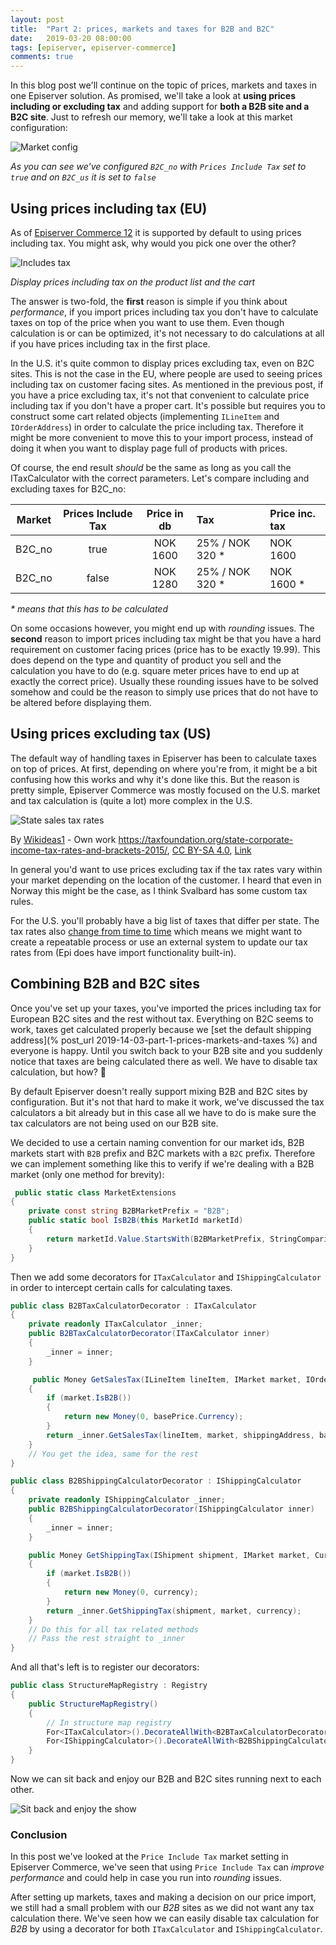 ```yaml
---
layout: post
title:  "Part 2: prices, markets and taxes for B2B and B2C"
date:   2019-03-20 08:00:00
tags: [episerver, episerver-commerce]
comments: true
---
```


In this blog post we'll continue on the topic of prices, markets and taxes in one Episerver solution. As promised, we'll take a look at **using prices including or excluding tax** and adding support for **both a B2B site and a B2C site**. Just to refresh our memory, we'll take a look at this market configuration:

<p class="centered-image">
	<img src="/assets/prices-markets-and-taxes/0.market-config.png" alt="Market config">
</p>

*As you can see we've configured `B2C_no` with `Prices Include Tax` set to `true` and on `B2C_us` it is set to `false`*

## Using prices including tax (EU)

As of [Episerver Commerce 12](https://world.episerver.com/documentation/upgrading/episerver-commerce/commerce-12/breaking-changes-commerce-12/) it is supported by default to using prices including tax. You might ask, why would you pick one over the other?

<p class="centered-image">
	<img src="/assets/prices-markets-and-taxes/5.includes-tax.png" alt="Includes tax">
</p>

*Display prices including tax on the product list and the cart*

The answer is two-fold, the **first** reason is simple if you think about *performance*, if you import prices including tax you don't have to calculate taxes on top of the price when you want to use them. Even though calculation is or can be optimized, it's not necessary to do calculations at all if you have prices including tax in the first place.

In the U.S. it's quite common to display prices excluding tax, even on B2C sites. This is not the case in the EU, where people are used to seeing prices including tax on customer facing sites. As mentioned in the previous post, if you have a price excluding tax, it's not that convenient to calculate price including tax if you don't have a proper cart. It's possible but requires you to construct some cart related objects (implementing `ILineItem` and `IOrderAddress`) in order to calculate the price including tax. Therefore it might be more convenient to move this to your import process, instead of doing it when you want to display page full of products with prices.

Of course, the end result *should* be the same as long as you call the ITaxCalculator with the correct parameters. Let's compare including and excluding taxes for B2C_no:

| Market        | Prices Include Tax     | Price in db  | Tax               | Price inc. tax |
| ------------- |:----------------------:|:------------:|:----------------- |:-------------- |
| B2C_no        | true                   | NOK 1600     | 25% / NOK 320   * | NOK 1600       |
| B2C_no        | false                  | NOK 1280     | 25% / NOK 320   * | NOK 1600     * |

*\* means that this has to be calculated*

On some occasions however, you might end up with *rounding* issues. The **second** reason to import prices including tax might be that you have a hard requirement on customer facing prices (price has to be exactly 19.99). This does depend on the type and quantity of product you sell and the calculation you have to do (e.g. square meter prices have to end up at exactly the correct price). Usually these rounding issues have to be solved somehow and could be the reason to simply use prices that do not have to be altered before displaying them.

## Using prices excluding tax (US)

The default way of handling taxes in Episerver has been to calculate taxes on top of prices. At first, depending on where you're from, it might be a bit confusing how this works and why it's done like this. But the reason is pretty simple, Episerver Commerce was mostly focused on the U.S. market and tax calculation is (quite a lot) more complex in the U.S.

<p class="centered-image">
	<img src="/assets/prices-markets-and-taxes/3.State_Sales_Tax_Rates.jpg" alt="State sales tax rates">
</p>

By <a href="//commons.wikimedia.org/wiki/User:Wikideas1" title="User:Wikideas1">Wikideas1</a> - <span class="int-own-work" lang="en">Own work</span> <a rel="nofollow" class="external free" href="https://taxfoundation.org/state-corporate-income-tax-rates-and-brackets-2015/">https://taxfoundation.org/state-corporate-income-tax-rates-and-brackets-2015/</a>, <a href="https://creativecommons.org/licenses/by-sa/4.0" title="Creative Commons Attribution-Share Alike 4.0">CC BY-SA 4.0</a>, <a href="https://commons.wikimedia.org/w/index.php?curid=57036307">Link</a>

In general you'd want to use prices excluding tax if the tax rates vary within your market depending on the location of the customer. I heard that even in Norway this might be the case, as I think Svalbard has some custom tax rules.

For the U.S. you'll probably have a big list of taxes that differ per state. The tax rates also [change from time to time](https://taxfoundation.org/sales-tax-rates-2019/) which means we might want to create a repeatable process or use an external system to update our tax rates from (Epi does have import functionality built-in).

## Combining B2B and B2C sites

Once you've set up your taxes, you've imported the prices including tax for European B2C sites and the rest without tax. Everything on B2C seems to work, taxes get calculated properly because we [set the default shipping address](% post_url 2019-14-03-part-1-prices-markets-and-taxes %) and everyone is happy. Until you switch back to your B2B site and you suddenly notice that taxes are being calculated there as well. We have to disable tax calculation, but how? 🤔

By default Episerver doesn't really support mixing B2B and B2C sites by configuration. But it's not that hard to make it work, we've discussed the tax calculators a bit already but in this case all we have to do is make sure the tax calculators are not being used on our B2B site.

We decided to use a certain naming convention for our market ids, B2B markets start with `B2B` prefix and B2C markets with a `B2C` prefix. Therefore we can implement something like this to verify if we're dealing with a B2B market (only one method for brevity):
```csharp
 public static class MarketExtensions
{
    private const string B2BMarketPrefix = "B2B";
    public static bool IsB2B(this MarketId marketId)
    {
        return marketId.Value.StartsWith(B2BMarketPrefix, StringComparison.InvariantCultureIgnoreCase);
    }
}
```

Then we add some decorators for `ITaxCalculator` and `IShippingCalculator` in order to intercept certain calls for calculating taxes.

```csharp
public class B2BTaxCalculatorDecorator : ITaxCalculator
{
    private readonly ITaxCalculator _inner;
    public B2BTaxCalculatorDecorator(ITaxCalculator inner)
    {
        _inner = inner;
    }

     public Money GetSalesTax(ILineItem lineItem, IMarket market, IOrderAddress shippingAddress, Money basePrice)
    {
        if (market.IsB2B())
        {
            return new Money(0, basePrice.Currency);
        }
        return _inner.GetSalesTax(lineItem, market, shippingAddress, basePrice);
    }
    // You get the idea, same for the rest
}

public class B2BShippingCalculatorDecorator : IShippingCalculator
{
    private readonly IShippingCalculator _inner;
    public B2BShippingCalculatorDecorator(IShippingCalculator inner)
    {
        _inner = inner;
    }

    public Money GetShippingTax(IShipment shipment, IMarket market, Currency currency)
    {
        if (market.IsB2B())
        {
            return new Money(0, currency);
        }
        return _inner.GetShippingTax(shipment, market, currency);
    }
    // Do this for all tax related methods
    // Pass the rest straight to _inner
}
```
And all that's left is to register our decorators:
```csharp
public class StructureMapRegistry : Registry
{
    public StructureMapRegistry()
    {
        // In structure map registry
        For<ITaxCalculator>().DecorateAllWith<B2BTaxCalculatorDecorator>();
        For<IShippingCalculator>().DecorateAllWith<B2BShippingCalculatorDecorator>();
    }
}
```

Now we can sit back and enjoy our B2B and B2C sites running next to each other.

<p class="centered-image">
	<img src="/assets/prices-markets-and-taxes/4.sit-back-relax-enjoy-the-show.jpg" alt="Sit back and enjoy the show">
</p>

### Conclusion

In this post we've looked at the `Price Include Tax` market setting in Episerver Commerce, we've seen that using `Price Include Tax` can *improve performance* and could help in case you run into *rounding* issues.

After setting up markets, taxes and making a decision on our price import, we still had a small problem with our *B2B* sites as we did not want any tax calculation there. We've seen how we can easily disable tax calculation for *B2B* by using a decorator for both `ITaxCalculator` and `IShippingCalculator`.